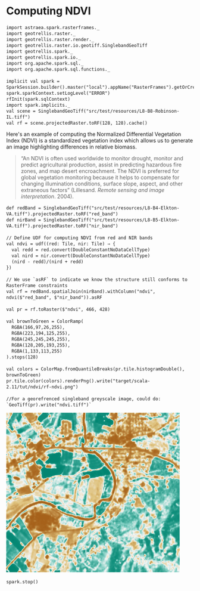 # Computing NDVI

```tut:invisible
import astraea.spark.rasterframes._
import geotrellis.raster._
import geotrellis.raster.render._
import geotrellis.raster.io.geotiff.SinglebandGeoTiff
import geotrellis.spark._
import geotrellis.spark.io._
import org.apache.spark.sql._
import org.apache.spark.sql.functions._

implicit val spark = SparkSession.builder().master("local").appName("RasterFrames").getOrCreate()
spark.sparkContext.setLogLevel("ERROR")
rfInit(spark.sqlContext)
import spark.implicits._
val scene = SinglebandGeoTiff("src/test/resources/L8-B8-Robinson-IL.tiff")
val rf = scene.projectedRaster.toRF(128, 128).cache()
```

Here's an example of computing the Normalized Differential Vegetation Index (NDVI) is a 
standardized vegetation index which allows us to generate an image highlighting differences in
relative biomass. 

> “An NDVI is often used worldwide to monitor drought, monitor and predict agricultural production, assist in predicting hazardous fire zones, and map desert encroachment. The NDVI is preferred for global vegetation monitoring because it helps to compensate for changing illumination conditions, surface slope, aspect, and other extraneous factors” (Lillesand. *Remote sensing and image interpretation*. 2004).

```tut:silent
def redBand = SinglebandGeoTiff("src/test/resources/L8-B4-Elkton-VA.tiff").projectedRaster.toRF("red_band")
def nirBand = SinglebandGeoTiff("src/test/resources/L8-B5-Elkton-VA.tiff").projectedRaster.toRF("nir_band")

// Define UDF for computing NDVI from red and NIR bands
val ndvi = udf((red: Tile, nir: Tile) ⇒ {
  val redd = red.convert(DoubleConstantNoDataCellType)
  val nird = nir.convert(DoubleConstantNoDataCellType)
  (nird - redd)/(nird + redd)
})

// We use `asRF` to indicate we know the structure still conforms to RasterFrame constraints
val rf = redBand.spatialJoin(nirBand).withColumn("ndvi", ndvi($"red_band", $"nir_band")).asRF

val pr = rf.toRaster($"ndvi", 466, 428)

val brownToGreen = ColorRamp(
  RGBA(166,97,26,255),
  RGBA(223,194,125,255),
  RGBA(245,245,245,255),
  RGBA(128,205,193,255),
  RGBA(1,133,113,255)
).stops(128)

val colors = ColorMap.fromQuantileBreaks(pr.tile.histogramDouble(), brownToGreen)
pr.tile.color(colors).renderPng().write("target/scala-2.11/tut/ndvi/rf-ndvi.png")

//For a georefrenced singleband greyscale image, could do: `GeoTiff(pr).write("ndvi.tiff")`
```

![](rf-ndvi.png)

```tut:invisible
spark.stop()
```

